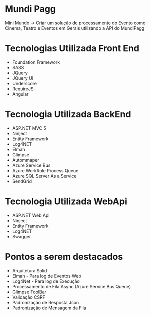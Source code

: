 # Mundi Pagg

Mini Mundo -> Criar um solução de processamente do Evento como Cinema, Teatro e Eventos em Gerais utilizando a API do MundiPagg

# Tecnologias Utilizada Front End
 - Foundation Framework
 - SASS
 - JQuery
 - JQuery UI
 - Underscore
 - RequireJS
 - Angular

# Tecnologia Utilizada BackEnd
  - ASP.NET MVC 5
  - Ninject
  - Entity Framework
  - Log4NET
  - Elmah
  - Glimpse
  - Autommaper
  - Azure Service Bus
  - Azure WorkRole Process Queue
  - Azure SQL Server As a Service
  - SendGrid

# Tecnologia Utilizada WebApi
  - ASP.NET Web Api
  - Ninject
  - Entity Framework
  - Log4NET
  - Swagger

# Pontos a serem destacados
  - Arquitetura Solid
  - Elmah - Para log de Eventos Web
  - Log4Net - Para log de Execução
  - Processamento de Fila Async (Azure Service Bus Queue)
  - Glimpse ToolBar
  - Validação CSRF
  - Padronização de Resposta Json
  - Padronização de Mensagem da Fila
